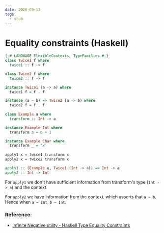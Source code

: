 ```yaml
---
date: 2020-09-13
tags: 
  - stub
---
```


# Equality constraints (Haskell)

```hs
{-# LANGUAGE FlexibleContexts, TypeFamilies #-}
class Twice1 f where
  twice1 :: f -> f

class Twice2 f where
  twice2 :: f -> f

instance Twice1 (a -> a) where
  twice1 f = f . f

instance (a ~ b) => Twice2 (a -> b) where
  twice2 f = f . f
  
class Example a where
  transform :: Int -> a

instance Example Int where
  transform n = n + 1

instance Example Char where
  transform _ = 'x' 
  
apply1 x = twice1 transform x
apply2 x = twice2 transform x

apply1 :: (Example a, Twice1 (Int -> a)) => Int -> a
apply2 :: Int -> Int
```

For `apply1` we don't have sufficient information from transform's type (`Int -> a`) and the context.

For `apply2` we have information from the context, which asserts that `a ~ b`. Hence when `a ~ Int`, `b ~ Int`.

### Reference:

- [Infinite Negative utility - Haskell Type Equality Constraints](https://journal.infinitenegativeutility.com/haskell-type-equality-constraints)


